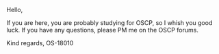 Hello,

If you are here, you are probably studying for OSCP, so I whish you good luck.
If you have any questions, please PM me on the OSCP forums.

Kind regards,
OS-18010
